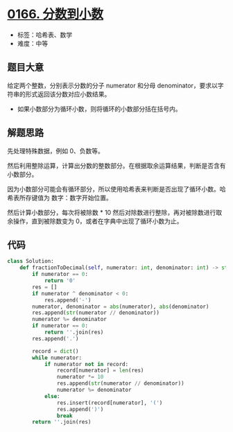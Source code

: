 # [0166. 分数到小数](https://leetcode-cn.com/problems/fraction-to-recurring-decimal/)

- 标签：哈希表、数学
- 难度：中等

## 题目大意

给定两个整数，分别表示分数的分子 numerator 和分母 denominator，要求以字符串的形式返回该分数对应小数结果。

- 如果小数部分为循环小数，则将循环的小数部分括在括号内。

## 解题思路

先处理特殊数据，例如 0、负数等。

然后利用整除运算，计算出分数的整数部分。在根据取余运算结果，判断是否含有小数部分。

因为小数部分可能会有循环部分，所以使用哈希表来判断是否出现了循环小数。哈希表所存键值为 数字：数字开始位置。

然后计算小数部分，每次将被除数 * 10 然后对除数进行整除，再对被除数进行取余操作，直到被除数变为 0，或者在字典中出现了循环小数为止。

## 代码

```Python
class Solution:
    def fractionToDecimal(self, numerator: int, denominator: int) -> str:
        if numerator == 0:
            return '0'
        res = []
        if numerator ^ denominator < 0:
            res.append('-')
        numerator, denominator = abs(numerator), abs(denominator)
        res.append(str(numerator // denominator))
        numerator %= denominator
        if numerator == 0:
            return ''.join(res)
        res.append('.')

        record = dict()
        while numerator:
            if numerator not in record:
                record[numerator] = len(res)
                numerator *= 10
                res.append(str(numerator // denominator))
                numerator %= denominator
            else:
                res.insert(record[numerator], '(')
                res.append(')')
                break
        return ''.join(res)
```

